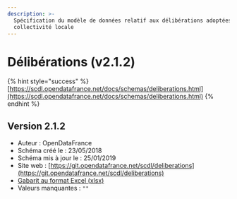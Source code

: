 ```yaml
---
description: >-
  Spécification du modèle de données relatif aux délibérations adoptées par une
  collectivité locale
---
```


# Délibérations \(v2.1.2\)

{% hint style="success" %}
[https://scdl.opendatafrance.net/docs/schemas/deliberations.html](https://scdl.opendatafrance.net/docs/schemas/deliberations.html)
{% endhint %}

## Version 2.1.2

* Auteur : OpenDataFrance
* Schéma créé le : 23/05/2018
* Schéma mis à jour le : 25/01/2019
* Site web : [https://git.opendatafrance.net/scdl/deliberations](https://git.opendatafrance.net/scdl/deliberations)
* [Gabarit au format Excel \(xlsx\)](https://scdl.opendatafrance.net/docs/templates/scdl-deliberations.xlsx)
* Valeurs manquantes : `""`

